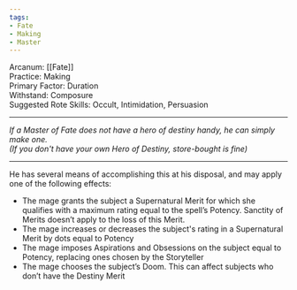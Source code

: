 ```yaml
---
tags:
- Fate
- Making
- Master
---
```


Arcanum: [[Fate]]\
Practice: Making\
Primary Factor: Duration\
Withstand: Composure\
Suggested Rote Skills: Occult, Intimidation, Persuasion

---

_If a Master of Fate does not have a hero of destiny handy, he can simply make one.\
(If you don't have your own Hero of Destiny, store-bought is fine)_

---

He has several means of accomplishing this at his disposal, and may apply one of the following effects:
- The mage grants the subject a Supernatural Merit for which she qualifies with a maximum rating equal to the spell’s Potency. Sanctity of Merits doesn’t apply to the loss of this Merit.
- The mage increases or decreases the subject's rating in a Supernatural Merit by dots equal to Potency
- The mage imposes Aspirations and Obsessions on the subject equal to Potency, replacing ones chosen by the Storyteller
- The mage chooses the subject’s Doom. This can affect subjects who don’t have the Destiny Merit